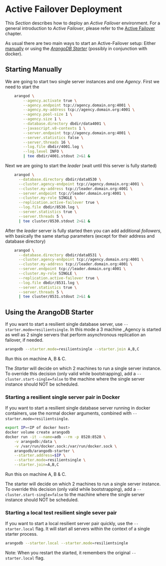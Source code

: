 Active Failover Deployment
==========================

This _Section_ describes how to deploy an _Active Failover_ environment.
For a general introduction to _Active Failover_, please refer to the
[Active Failover](../../Scalability/ActiveFailover/README.md) chapter.

As usual there are two main ways to start an Active-Failover setup:
Either [manually](README.md#starting-manually) or using the [_ArangoDB Starter_](README.md#using-the-arangodb-starter) 
(possibly in conjunction with docker).

## Starting Manually

We are going to start two single server instances and one _Agency_.
First we need to start the 
```bash
    arangod \
        --agency.activate true \
        --agency.endpoint tcp://agency.domain.org:4001 \
        --agency.my-address tcp://agency.domain.org:4001 \
        --agency.pool-size 1 \
        --agency.size 1 \
        --database.directory dbdir/data4001 \
        --javascript.v8-contexts 1 \
        --server.endpoint tcp://agency.domain.org:4001 \
        --server.statistics false \
        --server.threads 16 \
        --log.file dbdir/4001.log \
        --log.level INFO \
        | tee dbdir/4001.stdout 2>&1 &
```

Next we are going to start the _leader_ (wait until this server is fully started)
```bash
    arangod \
      --database.directory dbdir/data8530 \
      --cluster.agency-endpoint tcp://agency.domain.org:4001 \
      --cluster.my-address tcp://leader.domain.org:4001 \
      --server.endpoint tcp://leader.domain.org:4001 \
      --cluster.my-role SINGLE \
      --replication.active-failover true \
      --log.file dbdir/8530.log \
      --server.statistics true \
      --server.threads 5 \
      | tee cluster/8530.stdout 2>&1 &
```

After the _leader_ server is fully started then you can add additional _followers_,
with basically the same startup parameters (except for their address and database directory)

```bash
    arangod \
      --database.directory dbdir/data8531 \
      --cluster.agency-endpoint tcp://agency.domain.org:4001 \
      --cluster.my-address tcp://leader.domain.org:4001 \
      --server.endpoint tcp://leader.domain.org:4001 \
      --cluster.my-role SINGLE \
      --replication.active-failover true \
      --log.file dbdir/8531.log \
      --server.statistics true \
      --server.threads 5 \
      | tee cluster/8531.stdout 2>&1 &
```


## Using the ArangoDB Starter

If you want to start a resilient single database server, use `--starter.mode=resilientsingle`.
In this mode a 3 machine _Agency is started as well as 2 single servers that perform
asynchronous replication an failover, if needed.

```bash
arangodb --starter.mode=resilientsingle --starter.join A,B,C
```

Run this on machine A, B & C.

The _Starter_ will decide on which 2 machines to run a single server instance.
To override this decision (only valid while bootstrapping), add a
`--cluster.start-single=false` to the machine where the single server
instance should NOT be scheduled.

### Starting a resilient single server pair in Docker

If you want to start a resilient single database server running in docker containers,
use the normal docker arguments, combined with `--starter.mode=resilientsingle`.

```bash
export IP=<IP of docker host>
docker volume create arangodb
docker run -it --name=adb --rm -p 8528:8528 \
    -v arangodb:/data \
    -v /var/run/docker.sock:/var/run/docker.sock \
    arangodb/arangodb-starter \
    --starter.address=$IP \
    --starter.mode=resilientsingle \
    --starter.join=A,B,C
```

Run this on machine A, B & C.

The starter will decide on which 2 machines to run a single server instance.
To override this decision (only valid while bootstrapping), add a
`--cluster.start-single=false` to the machine where the single server
instance should NOT be scheduled.

### Starting a local test resilient single sever pair

If you want to start a local resilient server pair quickly, use the `--starter.local` flag.
It will start all servers within the context of a single starter process.

```bash
arangodb --starter.local --starter.mode=resilientsingle
```

Note: When you restart the started, it remembers the original `--starter.local` flag.
